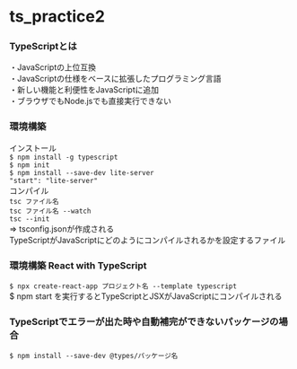 # ts_practice2

### TypeScriptとは
・JavaScriptの上位互換</br>
・JavaScriptの仕様をベースに拡張したプログラミング言語</br>
・新しい機能と利便性をJavaScriptに追加</br>
・ブラウザでもNode.jsでも直接実行できない</br>

### 環境構築
インストール</br>
`$ npm install -g typescript`</br>
`$ npm init`</br>
`$ npm install --save-dev lite-server`</br>
`"start": "lite-server"`</br>
コンパイル</br>
`tsc ファイル名`</br>
`tsc ファイル名 --watch`</br>
`tsc --init`</br>
=> tsconfig.jsonが作成される</br>
TypeScriptがJavaScriptにどのようにコンパイルされるかを設定するファイル

### 環境構築 React with TypeScript
`$ npx create-react-app プロジェクト名 --template typescript`</br>
$ npm start を実行するとTypeScriptとJSXがJavaScriptにコンパイルされる</br>

### TypeScriptでエラーが出た時や自動補完ができないパッケージの場合</br>
`$ npm install --save-dev @types/パッケージ名`</br>
